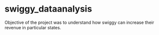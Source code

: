 # swiggy_dataanalysis

Objective of the project was to understand how swiggy can increase their revenue in particular states.
